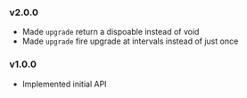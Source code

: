 ### v2.0.0

* Made `upgrade` return a dispoable instead of void
* Made `upgrade` fire upgrade at intervals instead of just once

### v1.0.0

* Implemented initial API
